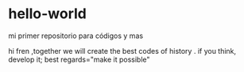 # hello-world
mi primer repositorio para códigos y mas


hi fren ,together we will create the best codes of history .
if you think, develop it;
best regards="make it possible"
